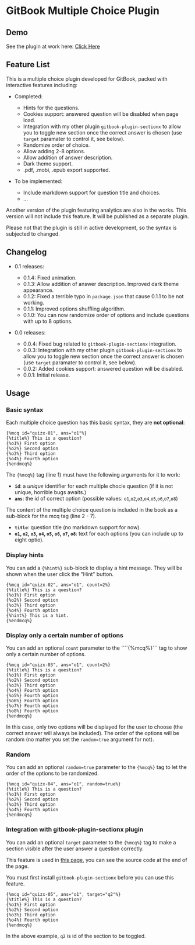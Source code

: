 GitBook Multiple Choice Plugin
===

## Demo

See the plugin at work here: [Click Here](http://ymcatar.gitbooks.io/gitbook-test/content/testing_mcqx.html)

## Feature List

This is a multiple choice plugin developed for GitBook, packed with interactive features including:

* Completed:
	* Hints for the questions.
	* Cookies support: answered question will be disabled when page load.
	* Integration with my other plugin ```gitbook-plugin-sectionx``` to allow you to toggle new section once the correct answer is chosen (use ```target``` paramater to control it, see below).
	* Randomize order of choice.
	* Allow adding 2-8 options.
	* Allow addition of answer description.
	* Dark theme support.
	* .pdf, .mobi, .epub export supported.


* To be implemented:
	* Include markdown support for question title and choices.
	* ...

Another version of the plugin featuring analytics are also in the works. This version will not include this feature. It will be published as a separate plugin.

Please not that the plugin is still in active development, so the syntax is subjected to changed.

## Changelog

* 0.1 releases:
	* 0.1.4: Fixed animation.
	* 0.1.3: Allow addition of answer description. Improved dark theme appearance.
	* 0.1.2: Fixed a terrible typo in ```package.json``` that cause 0.1.1 to be not working.
	* 0.1.1: Improved options shuffling algorithm. 
	* 0.1.0: You can now randomize order of options and include questions with up to 8 options.

* 0.0 releases:
	* 0.0.4: Fixed bug related to ```gitbook-plugin-sectionx``` integration.
	* 0.0.3: Integration with my other plugin ```gitbook-plugin-sectionx``` to allow you to toggle new section once the correct answer is chosen (use ```target``` paramater to control it, see below).
	* 0.0.2: Added cookies support: answered question will be disabled.
	* 0.0.1: Initial release.

## Usage

### Basic syntax

Each multiple choice question has this basic syntax, they are **not optional**:

```
{%mcq id="quizx-01", ans="o1"%}
{%title%} This is a question?
{%o1%} First option
{%o2%} Second option
{%o3%} Third option
{%o4%} Fourth option
{%endmcq%}
```

The ```{%mcq%}``` tag (line 1) must have the following arguments for it to work:

* **```id```**: a *unique* identifier for each multiple chocie question (if it is not unique, horrible bugs awaits.)
* **```ans```**: the id of correct option (possible values: ```o1```,```o2```,```o3```,```o4```,```o5```,```o6```,```o7```,```o8```)

The content of the multiple choice question is included in the book as a sub-block for the mcq tag (line 2 - 7).

* **```title```**: question title (no markdown support for now).
* **```o1```, ```o2```, ```o3```, ```o4```, ```o5```, ```o6```, ```o7```, ```o8```**: text for each options (you can include up to eight optio).

### Display hints

You can add a ```{%hint%}``` sub-block to display a hint message. They will be shown when the user click the "Hint" button.

```
{%mcq id="quizx-02", ans="o1", count=2%}
{%title%} This is a question?
{%o1%} First option
{%o2%} Second option
{%o3%} Third option
{%o4%} Fourth option
{%hint%} This is a hint.
{%endmcq%}
```

### Display only a certain number of options

You can add an optional ```count``` parameter to the ````{%mcq%}``` tag to show only a certain number of options.

```
{%mcq id="quizx-03", ans="o1", count=2%}
{%title%} This is a question?
{%o1%} First option
{%o2%} Second option
{%o3%} Third option
{%o4%} Fourth option
{%o5%} Fourth option
{%o6%} Fourth option
{%o7%} Fourth option
{%o8%} Fourth option
{%endmcq%}
```

In this case, only two options will be displayed for the user to choose (the correct answer will always be included). The order of the options will be random (no matter you set the ```random=true``` argument for not).

### Random

You can add an optional ```random=true``` parameter to the ```{%mcq%}``` tag to let the order of the options to be randomized.

```
{%mcq id="quizx-04", ans="o1", random=true%}
{%title%} This is a question?
{%o1%} First option
{%o2%} Second option
{%o3%} Third option
{%o4%} Fourth option
{%endmcq%}
```

### Integration with gitbook-plugin-sectionx plugin

You can add an optional ```target``` parameter to the ```{%mcq%}``` tag to make a section visible after the user answer a question correctly. 

This feature is used in [this page](http://ymcatar.gitbooks.io/gitbook-test/content/testing_mcqx.html), you can see the source code at the end of the page.

You must first install ```gitbook-plugin-sectionx``` before you can use this feature.

```
{%mcq id="quizx-05", ans="o1", target="q2"%}
{%title%} This is a question?
{%o1%} First option
{%o2%} Second option
{%o3%} Third option
{%o4%} Fourth option
{%endmcq%}
```

In the above example, ```q2``` is id of the section to be toggled.
